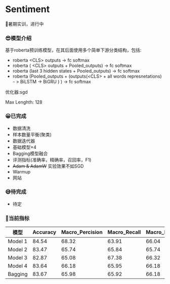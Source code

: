 # Sentiment
🐍暑期实训，进行中
### 😎模型介绍
基于roberta预训练模型，在其后面使用多个简单下游分类结构，包括:
* roberta \<CLS\> outputs -> fc softmax
* roberta ( \<CLS\> outputs + Pooled_outputs) -> fc softmax
* roberta (last 3 hidden states + Pooled_outputs) -> fc softmax
* roberta (Pooled_outputs + (outputs(\<CLS\> + all words represnetations) - > BiLSTM -> BiGRU ) ) -> fc softmax

优化器:sgd

Max Lenghth: 128
 
### 😀已完成
* 数据清洗
* 样本数量平衡(聚类)
* 数据迭代器
* 基础模型×4
* Bagging模型融合
* 评测指标(准确率，精确率，召回率，F1)
* ~~Adam & AdamW~~ 实验效果不如SGD
* Warmup
* 网站

### 😅待完成
* 待定

### 🚀当前指标

| 模型| Accuracy | Macro_Percision| Macro_Recall | Macro_F1|
|---|---|---|---|---|
|Model 1|84.54|68.32|63.91|66.04|
|Model 2|83.47|65.74|65.84|65.74|
|Model 3|82.87|65.08|67.38|66.32|
|Model 4|83.64|66.18|65.95|66.18|
|Bagging|83.67|65.98|65.92|66.18|






